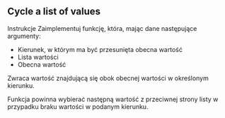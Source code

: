 ## Cycle a list of values

Instrukcje
Zaimplementuj funkcję, która, mając dane następujące argumenty:

- Kierunek, w którym ma być przesunięta obecna wartość
- Lista wartości
- Obecna wartość
  
Zwraca wartość znajdującą się obok obecnej wartości w określonym kierunku.


Funkcja powinna wybierać następną wartość z przeciwnej strony listy w przypadku braku wartości w podanym kierunku.
